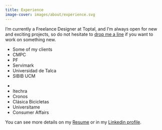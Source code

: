 ```yaml
---
title: Experience
image-cover: images/about/experience.svg
---
```

I’m currently a Freelance Designer at Toptal, and I’m always open for new and exciting projects, so do not hesitate to <a href="mailto:hello@iamcamilo.me">drop me a line</a> if you want to work on something new.
<div class="list">
  <ul class="col-1">
    <li class="subtitle">Some of my clients</li>
    <li>CMPC</li>
    <li>PF</li>
    <li>Servimark</li>
    <li>Universidad de Talca</li>
    <li>SIBIB UCM</li>
  </ul>
  <ul class="col-1">
    <li class="subtitle"></li>
    <li>Itechra</li>
    <li>Cronos</li>
    <li>Clásica Bicicletas</li>
    <li>Universítame</li>
    <li>Consumer Affairs</li>
  </ul>
</div>
You can see more details on my <a href="https://drive.google.com/open?id=0B6-SxHdAstlbTjhnUnNocVU3WFk" target="_blank">Resume</a> or in my <a href="https://www.linkedin.com/in/iamcamilo" target="_blank">Linkedin profile</a>.
